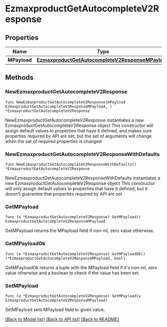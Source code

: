# EzmaxproductGetAutocompleteV2Response

## Properties

Name | Type | Description | Notes
------------ | ------------- | ------------- | -------------
**MPayload** | [**EzmaxproductGetAutocompleteV2ResponseMPayload**](EzmaxproductGetAutocompleteV2ResponseMPayload.md) |  | 

## Methods

### NewEzmaxproductGetAutocompleteV2Response

`func NewEzmaxproductGetAutocompleteV2Response(mPayload EzmaxproductGetAutocompleteV2ResponseMPayload, ) *EzmaxproductGetAutocompleteV2Response`

NewEzmaxproductGetAutocompleteV2Response instantiates a new EzmaxproductGetAutocompleteV2Response object
This constructor will assign default values to properties that have it defined,
and makes sure properties required by API are set, but the set of arguments
will change when the set of required properties is changed

### NewEzmaxproductGetAutocompleteV2ResponseWithDefaults

`func NewEzmaxproductGetAutocompleteV2ResponseWithDefaults() *EzmaxproductGetAutocompleteV2Response`

NewEzmaxproductGetAutocompleteV2ResponseWithDefaults instantiates a new EzmaxproductGetAutocompleteV2Response object
This constructor will only assign default values to properties that have it defined,
but it doesn't guarantee that properties required by API are set

### GetMPayload

`func (o *EzmaxproductGetAutocompleteV2Response) GetMPayload() EzmaxproductGetAutocompleteV2ResponseMPayload`

GetMPayload returns the MPayload field if non-nil, zero value otherwise.

### GetMPayloadOk

`func (o *EzmaxproductGetAutocompleteV2Response) GetMPayloadOk() (*EzmaxproductGetAutocompleteV2ResponseMPayload, bool)`

GetMPayloadOk returns a tuple with the MPayload field if it's non-nil, zero value otherwise
and a boolean to check if the value has been set.

### SetMPayload

`func (o *EzmaxproductGetAutocompleteV2Response) SetMPayload(v EzmaxproductGetAutocompleteV2ResponseMPayload)`

SetMPayload sets MPayload field to given value.



[[Back to Model list]](../README.md#documentation-for-models) [[Back to API list]](../README.md#documentation-for-api-endpoints) [[Back to README]](../README.md)


